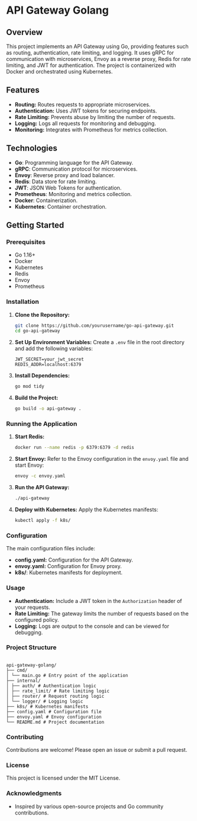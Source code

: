# API Gateway Golang

## Overview

This project implements an API Gateway using Go, providing features such as routing, authentication, rate limiting, and logging. It uses gRPC for communication with microservices, Envoy as a reverse proxy, Redis for rate limiting, and JWT for authentication. The project is containerized with Docker and orchestrated using Kubernetes.

## Features

- **Routing:** Routes requests to appropriate microservices.
- **Authentication:** Uses JWT tokens for securing endpoints.
- **Rate Limiting:** Prevents abuse by limiting the number of requests.
- **Logging:** Logs all requests for monitoring and debugging.
- **Monitoring:** Integrates with Prometheus for metrics collection.

## Technologies

- **Go**: Programming language for the API Gateway.
- **gRPC**: Communication protocol for microservices.
- **Envoy**: Reverse proxy and load balancer.
- **Redis**: Data store for rate limiting.
- **JWT**: JSON Web Tokens for authentication.
- **Prometheus**: Monitoring and metrics collection.
- **Docker**: Containerization.
- **Kubernetes**: Container orchestration.

## Getting Started

### Prerequisites

- Go 1.16+
- Docker
- Kubernetes
- Redis
- Envoy
- Prometheus

### Installation

1. **Clone the Repository:**
    ```sh
    git clone https://github.com/yourusername/go-api-gateway.git
    cd go-api-gateway
    ```

2. **Set Up Environment Variables:**
    Create a `.env` file in the root directory and add the following variables:
    ```env
    JWT_SECRET=your_jwt_secret
    REDIS_ADDR=localhost:6379
    ```

3. **Install Dependencies:**
    ```sh
    go mod tidy
    ```

4. **Build the Project:**
    ```sh
    go build -o api-gateway .
    ```

### Running the Application

1. **Start Redis:**
    ```sh
    docker run --name redis -p 6379:6379 -d redis
    ```

2. **Start Envoy:**
    Refer to the Envoy configuration in the `envoy.yaml` file and start Envoy:
    ```sh
    envoy -c envoy.yaml
    ```

3. **Run the API Gateway:**
    ```sh
    ./api-gateway
    ```

4. **Deploy with Kubernetes:**
    Apply the Kubernetes manifests:
    ```sh
    kubectl apply -f k8s/
    ```

### Configuration

The main configuration files include:

- **config.yaml:** Configuration for the API Gateway.
- **envoy.yaml:** Configuration for Envoy proxy.
- **k8s/**: Kubernetes manifests for deployment.

### Usage

- **Authentication:** Include a JWT token in the `Authorization` header of your requests.
- **Rate Limiting:** The gateway limits the number of requests based on the configured policy.
- **Logging:** Logs are output to the console and can be viewed for debugging.

### Project Structure

```

api-gateway-golang/
├── cmd/
│ └── main.go # Entry point of the application
├── internal/
│ ├── auth/ # Authentication logic
│ ├── rate_limit/ # Rate limiting logic
│ ├── router/ # Request routing logic
│ └── logger/ # Logging logic
├── k8s/ # Kubernetes manifests
├── config.yaml # Configuration file
├── envoy.yaml # Envoy configuration
└── README.md # Project documentation

```

### Contributing

Contributions are welcome! Please open an issue or submit a pull request.

### License

This project is licensed under the MIT License.

### Acknowledgments

- Inspired by various open-source projects and Go community contributions.